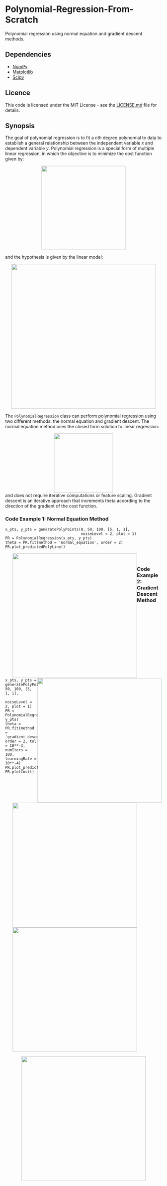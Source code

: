 # Polynomial-Regression-From-Scratch
Polynomial regression using normal equation and gradient descent methods.

## Dependencies
* [NumPy](http://www.numpy.org/)
* [Matplotlib](http://matplotlib.org/)
* [Scipy](https://www.scipy.org/)

## Licence
This code is licensed under the MIT License - see the [LICENSE.md](LICENSE.md) file for details.

## Synopsis

The goal of polynomial regression is to fit a *nth* degree polynomial to data to establish a general relationship between the independent variable *x* and dependent variable *y*. Polynomial regression is a special form of multiple linear regression, in which the objective is to minimize the cost function given by:
<div align = "center">
<img style="float: center;" src="https://github.com/pickus91/Polynomial-Regression-From-Scratch/blob/master/Figures/cost_function.PNG"  height="70" width="270">
</div>

and the hypothesis is given by the linear model:
<div align = "center">
<img style="float: center;" src="https://github.com/pickus91/Polynomial-Regression-From-Scratch/blob/master/Figures/hypothesis.PNG"  height="165" width="465">
</div>

The ```PolynomialRegression``` class can perform polynomial regression using two different methods: the normal equation and gradient descent. The normal equation method uses the closed form solution to linear regression:
<div align = "center">
<img style="float: center;" src="https://github.com/pickus91/Polynomial-Regression-From-Scratch/blob/master/Figures/normal_EQ.PNG"  height="110" width="190">
</div>
and does not require iterative computations or feature scaling. Gradient descent is an iterative approach that increments theta according to the direction of the gradient of the cost function.

### Code Example 1: Normal Equation Method

```
x_pts, y_pts = generatePolyPoints(0, 50, 100, [5, 1, 1], 
                                  noiseLevel = 2, plot = 1)
PR = PolynomialRegression(x_pts, y_pts)
theta = PR.fit(method = 'normal_equation', order = 2)
PR.plot_predictedPolyLine()
```
<div>
<ul>        
<img style="float: left;" src="https://github.com/pickus91/Polynomial-Regression-From-Scratch/blob/master/Figures/sample_data.png"  height="350" width="400">
<img style="float: right;" src="https://github.com/pickus91/Polynomial-Regression-From-Scratch/blob/master/Figures/normalEQ_polyFit.png"  height="350" width="400">
 </ul>
</div>

### Code Example 2: Gradient Descent Method

```
x_pts, y_pts = generatePolyPoints(0, 50, 100, [5, 1, 1], 
                                  noiseLevel = 2, plot = 1)
PR = PolynomialRegression(x_pts, y_pts)
theta = PR.fit(method = 'gradient_descent',  order = 2, tol = 10**-3, numIters = 100, learningRate = 10**-4)
PR.plot_predictedPolyLine()
PR.plotCost()
```
<div>
<ul>        
<img style="float: left;" src="https://github.com/pickus91/Polynomial-Regression-From-Scratch/blob/master/Figures/sample_data.png"  height="350" width="400">
<img style="float: center;" src="https://github.com/pickus91/Polynomial-Regression-From-Scratch/blob/master/Figures/gradientDescent_polyFit.png"  height="350" width="400">
 </ul>
</div>


<div align = "center">
<img style="float: center;" src="https://github.com/pickus91/Polynomial-Regression-From-Scratch/blob/master/Figures/cost_vs_iterations.png"  height="350" width="400">
</div>
